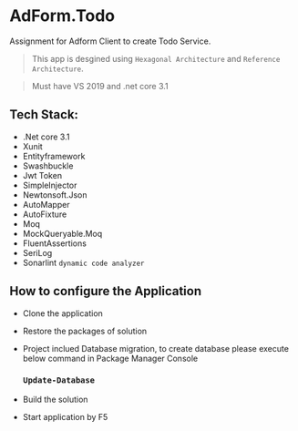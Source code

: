 # AdForm.Todo
Assignment for Adform Client to create Todo Service.
 > This app is desgined using `Hexagonal Architecture` and `Reference Architecture`.

 > Must have VS 2019 and .net core 3.1
## Tech Stack:
* .Net core 3.1
* Xunit
* Entityframework
* Swashbuckle
* Jwt Token
* SimpleInjector
* Newtonsoft.Json
* AutoMapper
* AutoFixture
* Moq
* MockQueryable.Moq
* FluentAssertions
* SeriLog
* Sonarlint `dynamic code analyzer`

## How to configure the Application
* Clone the application 
* Restore the packages of solution
* Project inclued Database migration, to create database please execute below command in Package Manager Console
    ### `Update-Database`

* Build the solution 
* Start application by F5

